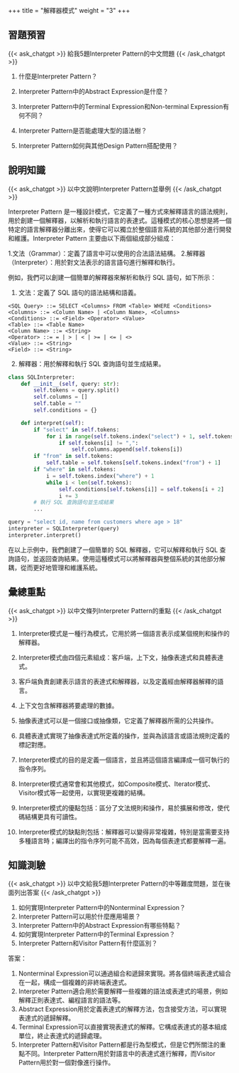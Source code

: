 +++
title = "解釋器模式"
weight = "3"
+++
## 習題預習
{{< ask_chatgpt >}}
給我5題Interpreter Pattern的中文問題
{{< /ask_chatgpt >}}



1. 什麼是Interpreter Pattern？

2. Interpreter Pattern中的Abstract Expression是什麼？

3. Interpreter Pattern中的Terminal Expression和Non-terminal Expression有何不同？

4. Interpreter Pattern是否能處理大型的語法樹？

5. Interpreter Pattern如何與其他Design Pattern搭配使用？   

## 說明知識
{{< ask_chatgpt >}}
以中文說明Interpreter Pattern並舉例
{{< /ask_chatgpt >}}



Interpreter Pattern 是一種設計模式，它定義了一種方式來解釋語言的語法規則，用於創建一個解釋器，以解析和執行語言的表達式。這種模式的核心思想是將一個特定的語言解釋器分離出來，使得它可以獨立於整個語言系統的其他部分進行開發和維護。Interpreter Pattern 主要由以下兩個組成部分組成：

1.文法（Grammar）：定義了語言中可以使用的合法語法結構。
2.解釋器（Interpreter）：用於對文法表示的語言語句進行解釋和執行。

例如，我們可以創建一個簡單的解釋器來解析和執行 SQL 語句，如下所示：

1. 文法：定義了 SQL 語句的語法結構和語義。

```
<SQL Query> ::= SELECT <Columns> FROM <Table> WHERE <Conditions>
<Columns> ::= <Column Name> | <Column Name>, <Columns>
<Conditions> ::= <Field> <Operator> <Value>
<Table> ::= <Table Name>
<Column Name> ::= <String>
<Operator> ::= = | > | < | >= | <= | <>
<Value> ::= <String>
<Field> ::= <String>
```

2. 解釋器：用於解釋和執行 SQL 查詢語句並生成結果。

```python
class SQLInterpreter:
    def __init__(self, query: str):
        self.tokens = query.split()
        self.columns = []
        self.table = ""
        self.conditions = {}

    def interpret(self):
        if "select" in self.tokens:
            for i in range(self.tokens.index("select") + 1, self.tokens.index("from")):
                if self.tokens[i] != ",":
                    self.columns.append(self.tokens[i])
        if "from" in self.tokens:
            self.table = self.tokens[self.tokens.index("from") + 1]
        if "where" in self.tokens:
            i = self.tokens.index("where") + 1
            while i < len(self.tokens):
                self.conditions[self.tokens[i]] = self.tokens[i + 2]
                i += 3
        # 執行 SQL 查詢語句並生成結果
        ...

query = "select id, name from customers where age > 18"
interpreter = SQLInterpreter(query)
interpreter.interpret()
```

在以上示例中，我們創建了一個簡單的 SQL 解釋器，它可以解釋和執行 SQL 查詢語句，並返回查詢結果。使用這種模式可以將解釋器與整個系統的其他部分解耦，從而更好地管理和維護系統。   

## 彙總重點
{{< ask_chatgpt >}}
以中文條列Interpreter Pattern的重點
{{< /ask_chatgpt >}}



1. Interpreter模式是一種行為模式，它用於將一個語言表示成某個規則和操作的解釋器。

2. Interpreter模式由四個元素組成：客戶端，上下文，抽像表達式和具體表達式。

3. 客戶端負責創建表示語言的表達式和解釋器，以及定義經由解釋器解釋的語言。

4. 上下文包含解釋器將要處理的數據。

5. 抽像表達式可以是一個接口或抽像類，它定義了解釋器所需的公共操作。

6. 具體表達式實現了抽像表達式所定義的操作，並與為該語言或語法規則定義的標記對應。

7. Interpreter模式的目的是定義一個語言，並且將這個語言編譯成一個可執行的指令序列。

8. Interpreter模式通常會和其他模式，如Composite模式、Iterator模式、Visitor模式等一起使用，以實現更複雜的結構。

9. Interpreter模式的優點包括：區分了文法規則和操作，易於擴展和修改，使代碼結構更具有可讀性。

10. Interpreter模式的缺點則包括：解釋器可以變得非常複雜，特別是當需要支持多種語言時；編譯出的指令序列可能不高效，因為每個表達式都要解釋一遍。   

## 知識測驗
{{< ask_chatgpt >}}
以中文給我5題Interpreter Pattern的中等難度問題，並在後面列出答案
{{< /ask_chatgpt >}}



1. 如何實現Interpreter Pattern中的Nonterminal Expression？
2. Interpreter Pattern可以用於什麼應用場景？
3. Interpreter Pattern中的Abstract Expression有哪些特點？
4. 如何實現Interpreter Pattern中的Terminal Expression？
5. Interpreter Pattern和Visitor Pattern有什麼區別？

答案：

1. Nonterminal Expression可以通過組合和遞歸來實現。將各個終端表達式組合在一起，構成一個複雜的非終端表達式。
2. Interpreter Pattern適合用於需要解釋一些複雜的語法或表達式的場景，例如解釋正則表達式、編程語言的語法等。
3. Abstract Expression用於定義表達式的解釋方法，包含接受方法，可以實現表達式的遞歸解釋。
4. Terminal Expression可以直接實現表達式的解釋。它構成表達式的基本組成單位，終止表達式的遞歸處理。
5. Interpreter Pattern和Visitor Pattern都是行為型模式，但是它們所關注的重點不同。Interpreter Pattern用於對語言中的表達式進行解釋，而Visitor Pattern用於對一個對像進行操作。   

